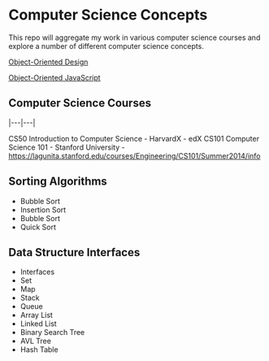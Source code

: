 # Computer Science Concepts

This repo will aggregate my work in various computer science courses and 
explore a number of different computer science concepts.

[Object-Oriented Design](https://github.com/coolinmc6/CS-concepts/blob/master/OO-design.md)

[Object-Oriented JavaScript](https://github.com/coolinmc6/CS-concepts/blob/master/OO-javascript.md)

## Computer Science Courses

|---|---|

CS50 Introduction to Computer Science - HarvardX - edX
CS101 Computer Science 101 - Stanford University - https://lagunita.stanford.edu/courses/Engineering/CS101/Summer2014/info




## Sorting Algorithms
- Bubble Sort
- Insertion Sort
- Bubble Sort
- Quick Sort

## Data Structure Interfaces

- Interfaces
- Set
- Map
- Stack
- Queue
- Array List
- Linked List
- Binary Search Tree
- AVL Tree
- Hash Table